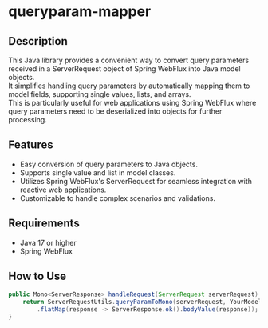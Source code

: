 # queryparam-mapper
## Description
This Java library provides a convenient way to convert query parameters received in a ServerRequest object of Spring WebFlux into Java model objects.   
It simplifies handling query parameters by automatically mapping them to model fields, supporting single values, lists, and arrays.   
This is particularly useful for web applications using Spring WebFlux where query parameters need to be deserialized into objects for further processing.  

## Features
- Easy conversion of query parameters to Java objects.  
- Supports single value and list in model classes.  
- Utilizes Spring WebFlux's ServerRequest for seamless integration with reactive web applications.  
- Customizable to handle complex scenarios and validations.  

## Requirements
- Java 17 or higher
- Spring WebFlux

## How to Use

```java
public Mono<ServerResponse> handleRequest(ServerRequest serverRequest) {
    return ServerRequestUtils.queryParamToMono(serverRequest, YourModelClass.class)
        .flatMap(response -> ServerResponse.ok().bodyValue(response));
}
```
